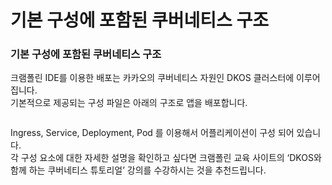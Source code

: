 # 기본 구성에 포함된 쿠버네티스 구조

### 기본 구성에 포함된 쿠버네티스 구조

크램폴린 IDE를 이용한 배포는 카카오의 쿠버네티스 자원인 DKOS 클러스터에 이루어집니다.\
기본적으로 제공되는 구성 파일은 아래의 구조로 앱을 배포합니다.

<figure><img src="https://lh5.googleusercontent.com/utYdnW_O3KTUevNhW1k_N4091J6IRQ4AMtFCeRX4kidlIK6x5_pjk250TrMgkhjAov5mTIglEHMeUvwBtxhKipn_DUn1FScINJbVAmquweDVRO4pF3993rEII_TNhUm4VK7TnIsOBQnMDNoKMwwHOeA" alt=""><figcaption></figcaption></figure>

Ingress, Service, Deployment, Pod 를 이용해서 어플리케이션이 구성 되어 있습니다.\
각 구성 요소에 대한 자세한 설명을 확인하고 싶다면 크램폴린 교육 사이트의 ‘DKOS와 함께 하는 쿠버네티스 튜토리얼’ 강의를 수강하시는 것을 추천드립니다.
